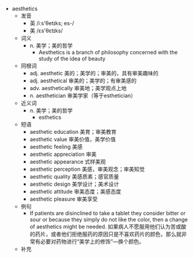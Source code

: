 - aesthetics
  - 发音
    - 英 /iːs'θetɪks; es-/
    - 美 /ɛs'θɛtɪks/
  - 词义
    - n. 美学；美的哲学
      - Aesthetics is a branch of philosophy concerned with the study of the idea of beauty
  - 同根词
    - adj. aesthetic 美的；美学的；审美的，具有审美趣味的
    - adj. aesthetical 审美的；美学的；有审美感的
    - adv. aesthetically 审美地；美学观点上地
    - n. aesthetician 审美学家（等于esthetician）
  - 近义词
    - n. 美学；美的哲学
      - esthetics
  - 短语
    - aesthetic education 美育；审美教育
    - aesthetic value 审美价值，美学价值
    - aesthetic feeling 美感
    - aesthetic appreciation 审美
    - aesthetic appearance 式样美观
    - aesthetic perception 美感，审美观念；审美知觉
    - aesthetic quality 美感质素；感官质量
    - aesthetic design 美学设计；美术设计
    - aesthetic attitude 审美态度；美感态度
    - aesthetic pleasure 审美享受
  - 例句
    - If patients are disinclined to take a tablet they consider bitter or sour or because they simply do not like the color, then a change of aesthetics might be needed. 如果病人不愿服用他们认为苦或酸的药片，或者他们拒绝服药的原因只是不喜欢药片的颜色，那么就非常有必要对药物进行“美学上的修饰”—换个颜色。
  - 补充